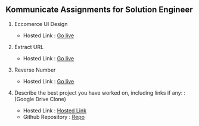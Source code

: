 ## Kommunicate Assignments for Solution Engineer

1. Eccomerce UI Design

   - Hosted Link : [Go live](https://umairr07.github.io/Kommunicate-Assignments/E-comm%20UI/index.html)

2. Extract URL

   - Hosted Link : [Go live](https://umairr07.github.io/Kommunicate-Assignments/Extract%20Parameter/index.html)

3. Reverse Number

   - Hosted Link : [Go live](https://umairr07.github.io/Kommunicate-Assignments/Reverser%20Number/index.html)

4. Describe the best project you have worked on, including links if any: : (Google Drive Clone)
   - Hosted Link : [Hosted Link](https://google-drive-clone-phi.vercel.app/)
   - Github Repository : [Repo](https://github.com/umairr07/Google-Drive-Clone)
